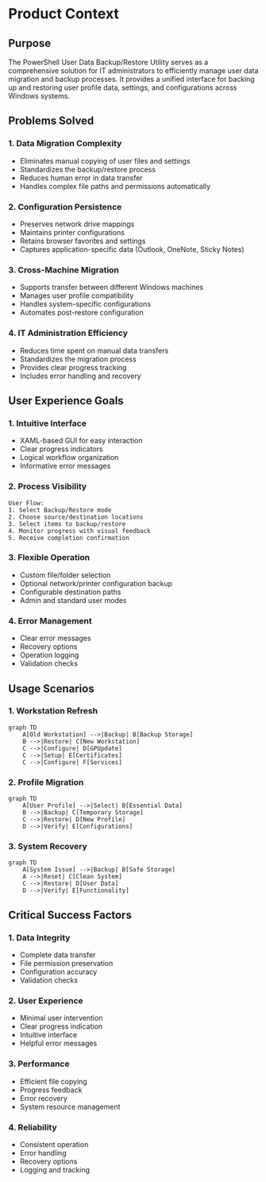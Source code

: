 # Product Context

## Purpose
The PowerShell User Data Backup/Restore Utility serves as a comprehensive solution for IT administrators to efficiently manage user data migration and backup processes. It provides a unified interface for backing up and restoring user profile data, settings, and configurations across Windows systems.

## Problems Solved

### 1. Data Migration Complexity
- Eliminates manual copying of user files and settings
- Standardizes the backup/restore process
- Reduces human error in data transfer
- Handles complex file paths and permissions automatically

### 2. Configuration Persistence
- Preserves network drive mappings
- Maintains printer configurations
- Retains browser favorites and settings
- Captures application-specific data (Outlook, OneNote, Sticky Notes)

### 3. Cross-Machine Migration
- Supports transfer between different Windows machines
- Manages user profile compatibility
- Handles system-specific configurations
- Automates post-restore configuration

### 4. IT Administration Efficiency
- Reduces time spent on manual data transfers
- Standardizes the migration process
- Provides clear progress tracking
- Includes error handling and recovery

## User Experience Goals

### 1. Intuitive Interface
- XAML-based GUI for easy interaction
- Clear progress indicators
- Logical workflow organization
- Informative error messages

### 2. Process Visibility
```
User Flow:
1. Select Backup/Restore mode
2. Choose source/destination locations
3. Select items to backup/restore
4. Monitor progress with visual feedback
5. Receive completion confirmation
```

### 3. Flexible Operation
- Custom file/folder selection
- Optional network/printer configuration backup
- Configurable destination paths
- Admin and standard user modes

### 4. Error Management
- Clear error messages
- Recovery options
- Operation logging
- Validation checks

## Usage Scenarios

### 1. Workstation Refresh
```mermaid
graph TD
    A[Old Workstation] -->|Backup| B[Backup Storage]
    B -->|Restore| C[New Workstation]
    C -->|Configure| D[GPUpdate]
    C -->|Setup| E[Certificates]
    C -->|Configure| F[Services]
```

### 2. Profile Migration
```mermaid
graph TD
    A[User Profile] -->|Select| B[Essential Data]
    B -->|Backup| C[Temporary Storage]
    C -->|Restore| D[New Profile]
    D -->|Verify| E[Configurations]
```

### 3. System Recovery
```mermaid
graph TD
    A[System Issue] -->|Backup| B[Safe Storage]
    A -->|Reset| C[Clean System]
    C -->|Restore| D[User Data]
    D -->|Verify| E[Functionality]
```

## Critical Success Factors

### 1. Data Integrity
- Complete data transfer
- File permission preservation
- Configuration accuracy
- Validation checks

### 2. User Experience
- Minimal user intervention
- Clear progress indication
- Intuitive interface
- Helpful error messages

### 3. Performance
- Efficient file copying
- Progress feedback
- Error recovery
- System resource management

### 4. Reliability
- Consistent operation
- Error handling
- Recovery options
- Logging and tracking
